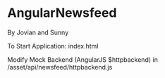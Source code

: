 # AngularNewsfeed
By Jovian and Sunny

To Start Application:
index.html

Modify Mock Backend (AngularJS $httpbackend) in
/asset/api/newsfeed/httpbackend.js
